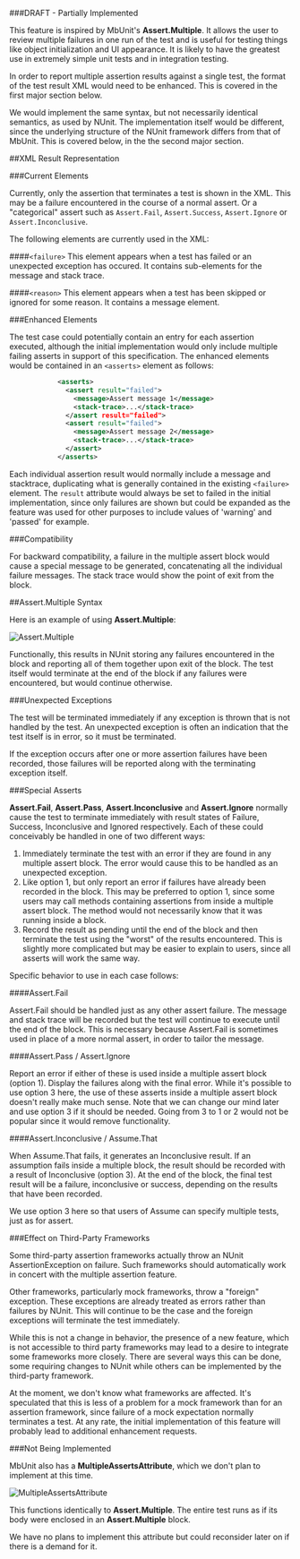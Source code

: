 ###DRAFT - Partially Implemented

This feature is inspired by MbUnit's **Assert.Multiple**. It allows the user to review multiple failures in one run of the test and is useful for testing things like object initialization and UI appearance. It is likely to have the greatest use in extremely simple unit tests and in integration testing.

In order to report multiple assertion results against a single test, the format of the test result XML would need to be enhanced. This  is covered in the first major section below.

We would implement the same syntax, but not necessarily identical semantics, as used by NUnit. The implementation itself would be different, since the underlying structure of the NUnit framework differs from that of MbUnit. This is covered below, in the the second major section.

##XML Result Representation

###Current Elements

Currently, only the assertion that terminates a test is shown in the XML. This may be a failure encountered in the course of a normal assert. Or a "categorical" assert such as `Assert.Fail`, `Assert.Success`, `Assert.Ignore` or `Assert.Inconclusive`.

The following elements are currently used in the XML:

####`<failure>`
This element appears when a test has failed or an unexpected exception has occured. It contains sub-elements for the message and stack trace.

####`<reason>`
This element appears when a test has been skipped or ignored for some reason. It contains a message element.

###Enhanced Elements

The test case could potentially contain an entry for each assertion executed, although the initial implementation would only include multiple failing asserts in support of this specification. The enhanced elements would be contained in an `<asserts>` element as follows:

```xml
            <asserts>
              <assert result="failed">
                <message>Assert message 1</message>
                <stack-trace>...</stack-trace>
              </assert result="failed">
              <assert result="failed">
                <message>Assert message 2</message>
                <stack-trace>...</stack-trace>
              </assert>
            </asserts>
```

Each individual assertion result would normally include a message and stacktrace, duplicating what is generally contained in the existing `<failure>` element. The `result` attribute would always be set to failed in the initial implementation, since only failures are shown but could be expanded as the feature was used for other purposes to include values of 'warning' and 'passed' for example.

###Compatibility

For backward compatibility, a failure in the multiple assert block would cause a special message to be generated, concatenating all the individual failure messages. The stack trace would show the point of exit from the block.

##Assert.Multiple Syntax

Here is an example of using **Assert.Multiple**:

![Assert.Multiple](https://cloud.githubusercontent.com/assets/8772586/5229921/014e331e-76e4-11e4-8f94-45a553b75faf.png)

Functionally, this results in NUnit storing any failures encountered in the block and reporting all of them together upon exit of the block. The test itself would terminate at the end of the block if any failures were encountered, but would continue otherwise.

###Unexpected Exceptions

The test will be terminated immediately if any exception is thrown that is not handled by the test. An unexpected exception is often an indication that the test itself is in error, so it must be terminated.

If the exception occurs after one or more assertion failures have been recorded, those failures will be reported along with the terminating exception itself.

###Special Asserts

**Assert.Fail**, **Assert.Pass**, **Assert.Inconclusive** and **Assert.Ignore** normally cause the test to terminate immediately with result states of Failure, Success, Inconclusive and Ignored respectively. Each of these could conceivably be handled in one of two different ways:
 1. Immediately terminate the test with an error if they are found in any multiple assert block. The error would cause this to be handled as an unexpected exception.
 2. Like option 1, but only report an error if failures have already been recorded in the block. This may be preferred to option 1, since some users may call methods containing assertions from inside a multiple assert block. The method would not necessarily know that it was running inside a block.
 3. Record the result as pending until the end of the block and then terminate the test using the "worst" of the results encountered. This is slightly more complicated but may be easier to explain to users, since all asserts will work the same way.

Specific behavior to use in each case follows:

####Assert.Fail

Assert.Fail should be handled just as any other assert failure. The message and stack trace will be recorded but the test will continue to execute until the end of the block. This is necessary because Assert.Fail is sometimes used in place of a more normal assert, in order to tailor the message.

####Assert.Pass / Assert.Ignore

Report an error if either of these is used inside a multiple assert block (option 1). Display the failures along with the final error. While it's possible to use option 3 here, the use of these asserts inside a multiple assert block doesn't really make much sense. Note that we can change our mind later and use option 3 if it should be needed. Going from 3 to 1 or 2 would not be popular since it would remove functionality.

####Assert.Inconclusive / Assume.That

When Assume.That fails, it generates an Inconclusive result. If an assumption fails inside a multiple block, the result should be recorded with a result of Inconclusive (option 3). At the end of the block, the final test result will be a failure, inconclusive or success, depending on the results that have been recorded.

We use option 3 here so that users of Assume can specify multiple tests, just as for assert.

###Effect on Third-Party Frameworks

Some third-party assertion frameworks actually throw an NUnit AssertionException on failure. Such frameworks should automatically work in concert with the multiple assertion feature.

Other frameworks, particularly mock frameworks, throw a "foreign" exception. These exceptions are already treated as errors rather than failures by NUnit. This will continue to be the case and the foreign exceptions will terminate the test immediately.

While this is not a change in behavior, the presence of a new feature, which is not accessible to third party frameworks may lead to a desire to integrate some frameworks more closely. There are several ways this can be done, some requiring changes to NUnit while others can be implemented by the third-party framework.

At the moment, we don't know what frameworks are affected. It's speculated that this is less of a problem for a mock framework than for an assertion framework, since failure of a mock expectation normally terminates a test. At any rate, the initial implementation of this feature will probably lead to additional enhancement requests.

###Not Being Implemented

MbUnit also has a **MultipleAssertsAttribute**, which we don't plan to implement at this time.

![MultipleAssertsAttribute](https://cloud.githubusercontent.com/assets/8772586/5229899/cea342e2-76e3-11e4-9d00-3661971d2b8f.png)

This functions identically to **Assert.Multiple**. The entire test runs as if its body were enclosed in an **Assert.Multiple** block.

We have no plans to implement this attribute but could reconsider later on if there is a demand for it.
